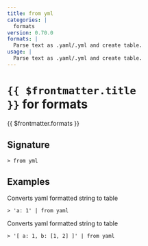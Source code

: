 ```yaml
---
title: from yml
categories: |
  formats
version: 0.70.0
formats: |
  Parse text as .yaml/.yml and create table.
usage: |
  Parse text as .yaml/.yml and create table.
---
```


# <code>{{ $frontmatter.title }}</code> for formats

<div class='command-title'>{{ $frontmatter.formats }}</div>

## Signature

```> from yml ```

## Examples

Converts yaml formatted string to table
```shell
> 'a: 1' | from yaml
```

Converts yaml formatted string to table
```shell
> '[ a: 1, b: [1, 2] ]' | from yaml
```
